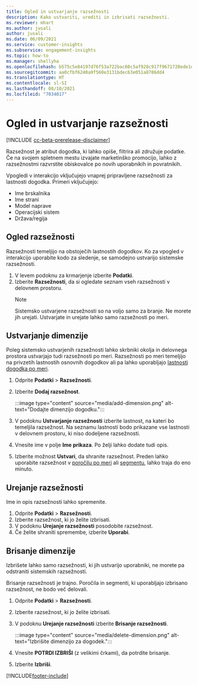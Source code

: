 ```yaml
---
title: Ogled in ustvarjanje razsežnosti
description: Kako ustvariti, urediti in izbrisati razsežnosti.
ms.reviewer: mhart
ms.author: jusali
author: jusali
ms.date: 06/09/2021
ms.service: customer-insights
ms.subservice: engagement-insights
ms.topic: how-to
ms.manager: shellyha
ms.openlocfilehash: b575c5e84197d76f53a722bac60c5af928c917f9671720ede1de38c4a7478be4
ms.sourcegitcommit: aa0cfbf6240a9f560e3131bdec63e051a8786dd4
ms.translationtype: HT
ms.contentlocale: sl-SI
ms.lasthandoff: 08/10/2021
ms.locfileid: "7034017"
---
```

# <a name="view-and-create-dimensions"></a>Ogled in ustvarjanje razsežnosti

[!INCLUDE [cc-beta-prerelease-disclaimer](includes/cc-beta-prerelease-disclaimer.md)]

Razsežnost je atribut dogodka, ki lahko opiše, filtrira ali združuje podatke. Če na svojem spletnem mestu izvajate marketinško promocijo, lahko z razsežnostmi razvrstite obiskovalce po novih uporabnikih in povratnikih.  

Vpogledi v interakcijo vključujejo vnaprej pripravljene razsežnosti za lastnosti dogodka. Primeri vključujejo:

- Ime brskalnika
- Ime strani
- Model naprave
- Operacijski sistem
- Država/regija

## <a name="view-dimensions"></a>Ogled razsežnosti

Razsežnosti temeljijo na obstoječih lastnostih dogodkov. Ko za vpogled v interakcijo uporabite kodo za sledenje, se samodejno ustvarijo sistemske razsežnosti.

1. V levem podoknu za krmarjenje izberite **Podatki**. 
1. Izberite **Razsežnosti**, da si ogledate seznam vseh razsežnosti v delovnem prostoru. 
   > [!NOTE]
   > Sistemsko ustvarjene razsežnosti so na voljo samo za branje. Ne morete jih urejati. Ustvarjate in urejate lahko samo razsežnosti po meri.

## <a name="create-a-dimension"></a>Ustvarjanje dimenzije

Poleg sistemsko ustvarjenih razsežnosti lahko skrbniki okolja in delovnega prostora ustvarjajo tudi razsežnosti po meri. Razsežnosti po meri temeljijo na privzetih lastnostih osnovnih dogodkov ali pa lahko uporabljajo [lastnosti dogodka po meri](advanced-SDK-implementation.md).

1. Odprite **Podatki** > **Razsežnosti**.
1. Izberite **Dodaj razsežnost**.

   :::image type="content" source="media/add-dimension.png" alt-text="Dodajte dimenzijo dogodku.":::

1. V podoknu **Ustvarjanje razsežnosti** izberite lastnost, na kateri bo temeljila razsežnost. Na seznamu lastnosti bodo prikazane vse lastnosti v delovnem prostoru, ki niso dodeljene razsežnosti.
1. Vnesite ime v polje **Ime prikaza**. Po želji lahko dodate tudi opis.
1. Izberite možnost **Ustvari**, da shranite razsežnost. Preden lahko uporabite razsežnost v [poročilu po meri](custom-reports.md) ali [segmentu](segments.md), lahko traja do eno minuto. 

## <a name="edit-a-dimension"></a>Urejanje razsežnosti

Ime in opis razsežnosti lahko spremenite.

1. Odprite **Podatki** > **Razsežnosti**.
1. Izberite razsežnost, ki jo želite izbrisati.
1. V podoknu **Urejanje razsežnosti** posodobite razsežnost.
1. Če želite shraniti spremembe, izberite **Uporabi**.

## <a name="delete-a-dimension"></a>Brisanje dimenzije

Izbrišete lahko samo razsežnosti, ki jih ustvarijo uporabniki, ne morete pa odstraniti sistemskih razsežnosti.

Brisanje razsežnosti je trajno. Poročila in segmenti, ki uporabljajo izbrisano razsežnost, ne bodo več delovali. 

1. Odprite **Podatki** > **Razsežnosti**.
1. Izberite razsežnost, ki jo želite izbrisati.
1. V podoknu **Urejanje razsežnosti** izberite **Brisanje razsežnosti**.

   :::image type="content" source="media/delete-dimension.png" alt-text="Izbrišite dimenzijo za dogodek.":::

1. Vnesite **POTRDI IZBRIŠI** (z velikimi črkami), da potrdite brisanje. 
1. Izberite **Izbriši**.

[!INCLUDE[footer-include](../includes/footer-banner.md)]
